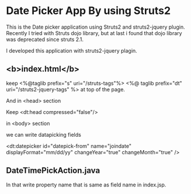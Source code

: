 Date Picker App By using Struts2
================================

This is the Date picker application using Struts2 and struts2-jquery plugin.
Recently I tried with Struts dojo library, but at last i found that dojo library 
was deprecated since struts 2.1.

I developed this application with struts2-jquery plagin.

&lt;b&gt;index.html&lt;/b&gt;
-----------------
keep 
<%@taglib prefix="s" uri="/struts-tags"%>
<%@ taglib prefix="dt" uri="/struts2-jquery-tags" %> at top of the page.

And in &lt;head&gt; section

Keep &lt;dt:head compressed="false"/&gt;

in &lt;body&gt; section 

we can write datapicking fields

&lt;dt:datepicker id="datepick-from" name="joindate" displayFormat="mm/dd/yy" changeYear="true" changeMonth="true" /&gt;

DateTimePickAction.java
-----------------------

In that write property name that is same as field name in index.jsp.
